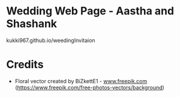 # Wedding Web Page - Aastha and Shashank

 kukki967.github.io/weedingInvitaion
 
# Credits

- Floral vector created by BiZkettE1 - www.freepik.com (https://www.freepik.com/free-photos-vectors/background)

